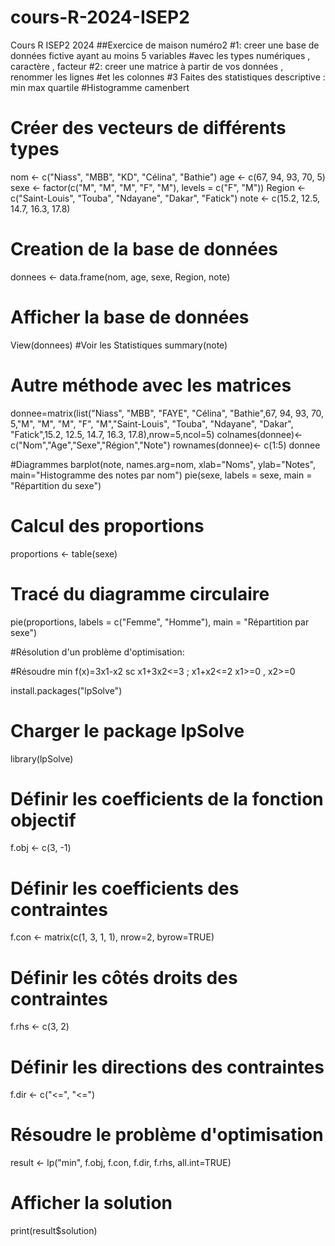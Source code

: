 # cours-R-2024-ISEP2
Cours R ISEP2 2024
##Exercice de maison numéro2
#1: creer une base de données fictive ayant au moins 5 variables
#avec les types numériques , caractère , facteur
#2: creer une matrice à partir de vos données , renommer les lignes
#et les colonnes 
#3 Faites des statistiques descriptive : min max quartile 
#Histogramme camenbert

# Créer des vecteurs de différents types
nom <- c("Niass", "MBB", "KD", "Célina", "Bathie")
age <- c(67, 94, 93, 70, 5)
sexe <- factor(c("M", "M", "M", "F", "M"), levels = c("F", "M"))
Region <- c("Saint-Louis", "Touba", "Ndayane", "Dakar", "Fatick")
note <- c(15.2, 12.5, 14.7, 16.3, 17.8)
# Creation de la base de données
donnees <- data.frame(nom, age, sexe, Region, note)
# Afficher la base de données
View(donnees)
#Voir les Statistiques
summary(note)

# Autre méthode avec les matrices
donnee=matrix(list("Niass", "MBB", "FAYE", "Célina", "Bathie",67, 94, 93, 70, 5,"M", "M", "M", "F", "M","Saint-Louis", "Touba", "Ndayane", "Dakar", "Fatick",15.2, 12.5, 14.7, 16.3, 17.8),nrow=5,ncol=5)
colnames(donnee)<- c("Nom","Age","Sexe","Région","Note")
rownames(donnee)<- c(1:5)
donnee

#Diagrammes
barplot(note, names.arg=nom, xlab="Noms", ylab="Notes", main="Histogramme des notes par nom")
pie(sexe, labels = sexe, main = "Répartition du sexe")
# Calcul des proportions
proportions <- table(sexe)
# Tracé du diagramme circulaire
pie(proportions, labels = c("Femme", "Homme"), main = "Répartition par sexe")


#Résolution d'un problème d'optimisation:

#Résoudre min f(x)=3x1-x2 sc x1+3x2<=3 ; x1+x2<=2 x1>=0 , x2>=0

install.packages("lpSolve")

# Charger le package lpSolve
library(lpSolve)
# Définir les coefficients de la fonction objectif
f.obj <- c(3, -1)
# Définir les coefficients des contraintes
f.con <- matrix(c(1, 3, 1, 1), nrow=2, byrow=TRUE)
# Définir les côtés droits des contraintes
f.rhs <- c(3, 2)
# Définir les directions des contraintes
f.dir <- c("<=", "<=")
# Résoudre le problème d'optimisation
result <- lp("min", f.obj, f.con, f.dir, f.rhs, all.int=TRUE)
# Afficher la solution
print(result$solution)
